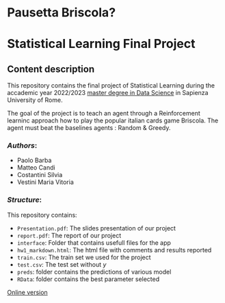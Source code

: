 # Pausetta Briscola?


# Statistical Learning Final Project 


## Content description
This repository contains the final  project of Statistical Learning during the accademic year 2022/2023 [master degree in Data Science](http://datascience.i3s.uniroma1.it/it) in Sapienza University of Rome. 

The goal of the project is to teach an agent through a Reinforcement learninc approach how to play the popular italian cards game Briscola. The agent must beat the baselines agents : Random & Greedy.

### *Authors*:
* Paolo Barba
* Matteo Candi
* Costantini Silvia
* Vestini Maria Vitoria

### *Structure*:
This repository contains:
*  `Presentation.pdf`: The slides presentation of our project
*  `report.pdf`: The report of our project
*  `interface`: Folder that contains usefull files for the app
*  `hw1_markdown.html`: The html file with comments and results reported
*  `train.csv`: The train set we used for the project
*  `test.csv`: The test set without $y$
*  `preds`: folder contains the predictions of various model
*  `RData`: folder contains the best parameter selected



[Online version](https://replit.com/@MatteoCandi/BriscolaGame)
